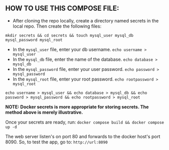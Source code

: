 ## HOW TO USE THIS COMPOSE FILE:
* After cloning the repo locally, create a directory named secrets in the local repo. Then create the following files:
~~~~
mkdir secrets && cd secrets && touch mysql_user mysql_db mysql_password mysql_root
~~~~
* In the `mysql_user` file, enter your db username. `echo username > mysql_user`
* In the `mysql_db` file, enter the name of the database. `echo database > mysql_db`
* In the `mysql_password` file, enter your user password.  `echo password > mysql_password`
* In the `mysql_root` file, enter your root password.  `echo rootpassword > mysql_root`
~~~~
echo username > mysql_user && echo database > mysql_db && echo password > mysql_password && echo rootpassword > mysql_root
~~~~
**NOTE: Docker secrets is more appropriate for storing secrets. The method above is merely illustrative.** 

Once your secrets are ready, run:
```docker compose build && docker compose up -d```

The web server listen's on port 80 and forwards to the docker host's port 8090. So, to test the app, go to:
`http://url:8090`
